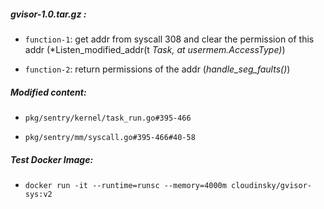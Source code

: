 ##### gvisor-1.0.tar.gz :

- `function-1`: get addr from syscall 308 and clear the permission of this addr (*Listen_modified_addr(t *Task, at usermem.AccessType)*)

- `function-2`: return permissions of the addr  (*handle_seg_faults()*)

##### Modified content:

- `pkg/sentry/kernel/task_run.go#395-466`

- `pkg/sentry/mm/syscall.go#395-466#40-58`

##### Test Docker Image:

- `docker run -it --runtime=runsc --memory=4000m cloudinsky/gvisor-sys:v2`
